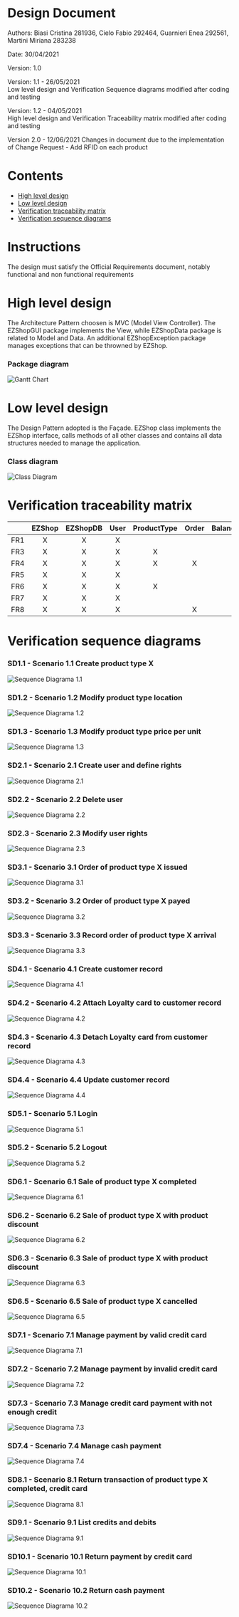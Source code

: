# Design Document 


Authors:  Biasi Cristina 281936, Cielo Fabio 292464, Guarnieri Enea 292561, Martini Miriana 283238

Date: 30/04/2021

Version: 1.0

Version: 1.1 - 26/05/2021<br/>
Low level design and Verification Sequence diagrams modified after coding and testing

Version: 1.2 - 04/05/2021<br/>
High level design and Verification Traceability matrix modified after coding and testing

Version 2.0 - 12/06/2021
Changes in document due to the implementation of Change Request - Add RFID on each product


# Contents

- [High level design](#package-diagram)
- [Low level design](#class-diagram)
- [Verification traceability matrix](#verification-traceability-matrix)
- [Verification sequence diagrams](#verification-sequence-diagrams)

# Instructions

The design must satisfy the Official Requirements document, notably functional and non functional requirements

# High level design 

The Architecture Pattern choosen is MVC (Model View Controller). 
The EZShopGUI package implements the View, while EZShopData package is related to Model and Data. 
An additional EZShopException package manages exceptions that can be throwned by EZShop.

### Package diagram

![Gantt Chart](images/packageDiagram.jpg)

# Low level design

The Design Pattern adopted is the Façade.
EZShop class implements the EZShop interface, calls methods of all other classes and contains all data structures needed to manage the application.

### Class diagram

![Class Diagram](images/ClassDiagram.jpg)

# Verification traceability matrix


|  | EZShop  | EZShopDB | User | ProductType | Order | BalanceOperation | Customer | LoyaltyCard | SaleTransaction | TicketEntry | ReturnTransaction |
| ------------- | :-------------:| :-------------:| :-------------:| :-------------:| :-------------:| :-------------:| :-------------:| :-------------:| :-------------:| :-------------: | :-------------: |
| FR1  | X | X | X |   |   |   |   |   |   |   |   |
| FR3  | X | X | X | X |   |   |   |   |   |   |   |
| FR4  | X | X | X | X | X | X |  |   |   |   |   |
| FR5  | X | X | X |   |   |   | X | X |   |   |   |
| FR6  | X | X | X | X |   | X | X | X | X | X | X |
| FR7  | X | X | X |   |   | X |   |   | X |   | X |
| FR8  | X | X | X |   | X | X |   |   | X |   | X |









# Verification sequence diagrams 


### SD1.1 - Scenario 1.1 Create product type X
![Sequence Diagrama 1.1](images/SequenceDiagram1.1.png)

### SD1.2 - Scenario 1.2 Modify product type location
![Sequence Diagrama 1.2](images/SequenceDiagram1.2.png)

### SD1.3 - Scenario 1.3 Modify product type price per unit
![Sequence Diagrama 1.3](images/SequenceDiagram1.3.png)

### SD2.1 - Scenario 2.1 Create user and define rights
![Sequence Diagrama 2.1](images/SequenceDiagram2.1.png)

### SD2.2 - Scenario 2.2 Delete user
![Sequence Diagrama 2.2](images/SequenceDiagram2.2.png)

### SD2.3 - Scenario 2.3 Modify user rights
![Sequence Diagrama 2.3](images/SequenceDiagram2.3.png)

### SD3.1 - Scenario 3.1 Order of product type X issued
![Sequence Diagrama 3.1](images/SequenceDiagram3.1.png)

### SD3.2 - Scenario 3.2 Order of product type X payed
![Sequence Diagrama 3.2](images/SequenceDiagram3.2.png)

### SD3.3 - Scenario 3.3 Record order of product type X arrival
![Sequence Diagrama 3.3](images/SequenceDiagram3.3.png)

### SD4.1 - Scenario 4.1 Create customer record
![Sequence Diagrama 4.1](images/SequenceDiagram4.1.png)

### SD4.2 - Scenario 4.2 Attach Loyalty card to customer record
![Sequence Diagrama 4.2](images/SequenceDiagram4.2.png)

### SD4.3 - Scenario 4.3 Detach Loyalty card from customer record
![Sequence Diagrama 4.3](images/SequenceDiagram4.3.png)

### SD4.4 - Scenario 4.4 Update customer record
![Sequence Diagrama 4.4](images/SequenceDiagram4.4.png)

### SD5.1 - Scenario 5.1 Login
![Sequence Diagrama 5.1](images/SequenceDiagram5.1.png)

### SD5.2 - Scenario 5.2 Logout
![Sequence Diagrama 5.2](images/SequenceDiagram5.2.png)

### SD6.1 - Scenario 6.1 Sale of product type X completed
![Sequence Diagrama 6.1](images/SequenceDiagram6.1.png)

### SD6.2 - Scenario 6.2 Sale of product type X with product discount
![Sequence Diagrama 6.2](images/SequenceDiagram6.2.png)

### SD6.3 - Scenario 6.3 Sale of product type X with product discount
![Sequence Diagrama 6.3](images/SequenceDiagram6.3.png)

### SD6.5 - Scenario 6.5 Sale of product type X cancelled
![Sequence Diagrama 6.5](images/SequenceDiagram6.5.png)

### SD7.1 - Scenario 7.1 Manage payment by valid credit card
![Sequence Diagrama 7.1](images/SequenceDiagram7.1.jpg)

### SD7.2 - Scenario 7.2 Manage payment by invalid credit card
![Sequence Diagrama 7.2](images/SequenceDiagram7.2.jpg)

### SD7.3 - Scenario 7.3 Manage credit card payment with not enough credit
![Sequence Diagrama 7.3](images/SequenceDiagram7.3.jpg)

### SD7.4 - Scenario 7.4 Manage cash payment 
![Sequence Diagrama 7.4](images/SequenceDiagram7.4.jpg)

### SD8.1 - Scenario 8.1 Return transaction of product type X completed, credit card
![Sequence Diagrama 8.1](images/SequenceDiagram8.png)

### SD9.1 - Scenario 9.1 List credits and debits
![Sequence Diagrama 9.1](images/SequenceDiagram9.1.png)

### SD10.1 - Scenario 10.1 Return payment by credit card
![Sequence Diagrama 10.1](images/SequenceDiagram10.1.png)

### SD10.2 - Scenario 10.2 Return cash payment 
![Sequence Diagrama 10.2](images/SequenceDiagram10.2.png)
